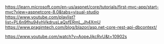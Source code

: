 https://learn.microsoft.com/en-us/aspnet/core/tutorials/first-mvc-app/start-mvc?view=aspnetcore-8.0&tabs=visual-studio
https://www.youtube.com/playlist?list=PL6n9fhu94yhVkdrusLaQsfERmL_Jh4XmU
https://www.pragimtech.com/blog/blazor/asp.net-core-rest-api-dbcontext/

https://www.youtube.com/watch?v=AopeJjkcRvU&t=10902s
